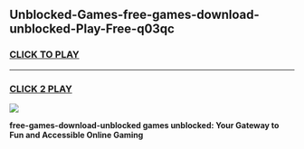 
## Unblocked-Games-free-games-download-unblocked-Play-Free-q03qc
<h3>
<a href="https://premium76.site?title=free-games-download-unblocked&ref=18A">CLICK TO PLAY</a></h3>
<hr>

<h3>
<a href="https://premium76.site?title=free-games-download-unblocked&ref=18A">CLICK 2 PLAY</a>
  
</h3>

<a href="https://premium76.site?title=free-games-download-unblocked&ref=18A"><img src="https://clearcache.store/games.png"></a>


**free-games-download-unblocked games unblocked: Your Gateway to Fun and Accessible Online Gaming**
